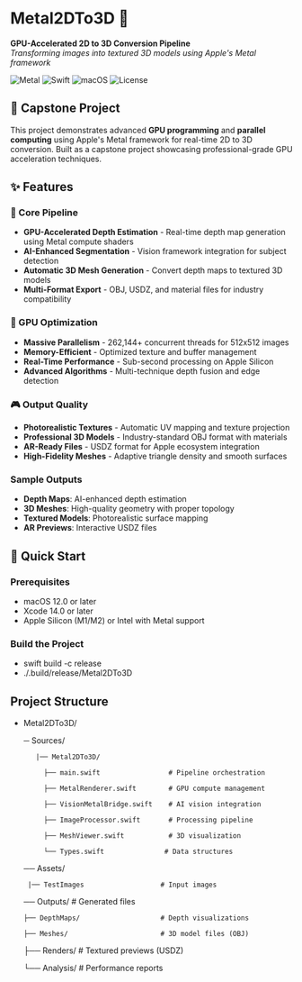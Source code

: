 # Metal2DTo3D 🚀

**GPU-Accelerated 2D to 3D Conversion Pipeline**  
*Transforming images into textured 3D models using Apple's Metal framework*

![Metal](https://img.shields.io/badge/Metal-GPU%20Compute-blue)
![Swift](https://img.shields.io/badge/Swift-5.7+-orange)
![macOS](https://img.shields.io/badge/macOS-12.0+-silver)
![License](https://img.shields.io/badge/License-MIT-green)

## 🎯 Capstone Project

This project demonstrates advanced **GPU programming** and **parallel computing** using Apple's Metal framework for real-time 2D to 3D conversion. Built as a capstone project showcasing professional-grade GPU acceleration techniques.

## ✨ Features

### 🎨 Core Pipeline
- **GPU-Accelerated Depth Estimation** - Real-time depth map generation using Metal compute shaders
- **AI-Enhanced Segmentation** - Vision framework integration for subject detection
- **Automatic 3D Mesh Generation** - Convert depth maps to textured 3D models
- **Multi-Format Export** - OBJ, USDZ, and material files for industry compatibility

### 🚀 GPU Optimization
- **Massive Parallelism** - 262,144+ concurrent threads for 512x512 images
- **Memory-Efficient** - Optimized texture and buffer management
- **Real-Time Performance** - Sub-second processing on Apple Silicon
- **Advanced Algorithms** - Multi-technique depth fusion and edge detection

### 🎮 Output Quality
- **Photorealistic Textures** - Automatic UV mapping and texture projection
- **Professional 3D Models** - Industry-standard OBJ format with materials
- **AR-Ready Files** - USDZ format for Apple ecosystem integration
- **High-Fidelity Meshes** - Adaptive triangle density and smooth surfaces


### Sample Outputs
- **Depth Maps**: AI-enhanced depth estimation
- **3D Meshes**: High-quality geometry with proper topology  
- **Textured Models**: Photorealistic surface mapping
- **AR Previews**: Interactive USDZ files

## 🚀 Quick Start

### Prerequisites
- macOS 12.0 or later
- Xcode 14.0 or later
- Apple Silicon (M1/M2) or Intel with Metal support


### Build the Project
- swift build -c release
- ./.build/release/Metal2DTo3D


## Project Structure
- Metal2DTo3D/
 
  ─ Sources/
  
         |── Metal2DTo3D/
  
           ├── main.swift                 # Pipeline orchestration
    
           ├── MetalRenderer.swift        # GPU compute management
    
           ├── VisionMetalBridge.swift    # AI vision integration
    
           ├── ImageProcessor.swift       # Processing pipeline
    
           ├── MeshViewer.swift           # 3D visualization
    
           └── Types.swift               # Data structures
  
  ── Assets/
  
       |── TestImages                   # Input images
  
  ── Outputs/                          # Generated files
  
      ├── DepthMaps/                    # Depth visualizations
      
      ├── Meshes/                       # 3D model files (OBJ)
      
    ├── Renders/                      # Textured previews (USDZ)
    
    └── Analysis/                     # Performance reports

  
